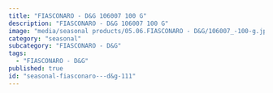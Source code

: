 ```yaml
---
title: "FIASCONARO - D&G 106007 100 G"
description: "FIASCONARO - D&G 106007 100 G"
image: "media/seasonal products/05.06.FIASCONARO - D&G/106007_-100-g.jpg"
category: "seasonal"
subcategory: "FIASCONARO - D&G"
tags:
  - "FIASCONARO - D&G"
published: true
id: "seasonal-fiasconaro---d&g-111"
---
```

